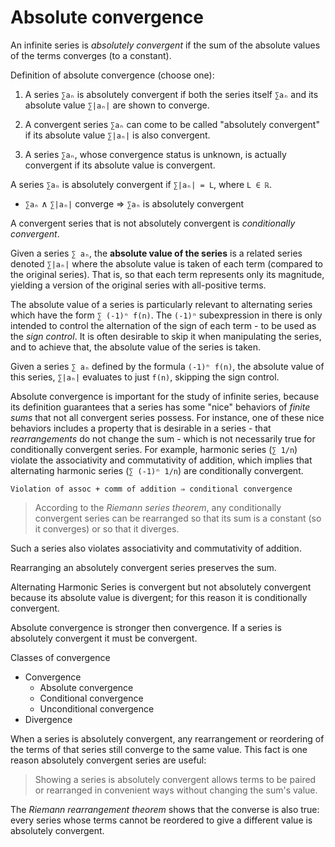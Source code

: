 # Absolute convergence

An infinite series is *absolutely convergent* if the sum of the absolute values of the terms converges (to a constant).

Definition of absolute convergence (choose one):

1. A series `∑aₙ` is absolutely convergent if both the series itself `∑aₙ` and its absolute value `∑|aₙ|` are shown to converge.

2. A convergent series `∑aₙ` can come to be called "absolutely convergent" if its absolute value `∑|aₙ|` is also convergent.

3. A series `∑aₙ`, whose convergence status is unknown, is actually convergent if its absolute value is convergent.






A series `∑aₙ` is absolutely convergent if `∑|aₙ| = L`, where `L ∈ ℝ`.
- `∑aₙ` ∧ `∑|aₙ|` converge ⇒ `∑aₙ` is absolutely convergent

A convergent series that is not absolutely convergent is *conditionally convergent*.

Given a series `∑ aₙ`, the **absolute value of the series** is a related series denoted `∑|aₙ|` where the absolute value is taken of each term (compared to the original series). That is, so that each term represents only its magnitude, yielding a version of the original series with all-positive terms.


The absolute value of a series is particularly relevant to alternating series which have the form `∑ (-1)ⁿ f(n)`. The `(-1)ⁿ` subexpression in there is only intended to control the alternation of the sign of each term - to be used as the *sign control*. It is often desirable to skip it when manipulating the series, and to achieve that, the absolute value of the series is taken.

Given a series `∑ aₙ` defined by the formula `(-1)ⁿ f(n)`, the absolute value of this series, `∑|aₙ|` evaluates to just `f(n)`, skipping the sign control.


Absolute convergence is important for the study of infinite series, because its definition guarantees that a series has some "nice" behaviors of *finite sums* that not all convergent series possess. For instance, one of these nice behaviors includes a property that is desirable in a series - that *rearrangements* do not change the sum - which is not necessarily true for conditionally convergent series. For example, harmonic series (`∑ 1/n`) violate the associativity and commutativity of addition, which implies that alternating harmonic series (`∑ (-1)ⁿ 1/n`) are conditionally convergent.

    Violation of assoc + comm of addition ⇒ conditional convergence

>According to the *Riemann series theorem*, any conditionally convergent series can be rearranged so that its sum is a constant (so it converges) or so that it diverges.

Such a series also violates associativity and commutativity of addition. 

Rearranging an absolutely convergent series preserves the sum.


Alternating Harmonic Series is convergent but not absolutely convergent because its absolute value is divergent; for this reason it is conditionally convergent.

Absolute convergence is stronger then convergence. If a series is absolutely convergent it must be convergent.

Classes of convergence
- Convergence
  - Absolute convergence
  - Conditional convergence
  - Unconditional convergence
- Divergence



When a series is absolutely convergent, any rearrangement or reordering of the terms of that series still converge to the same value. This fact is one reason absolutely convergent series are useful:
>Showing a series is absolutely convergent allows terms to be paired or rearranged in convenient ways without changing the sum's value.

The *Riemann rearrangement theorem* shows that the converse is also true: every series whose terms cannot be reordered to give a different value is absolutely convergent.
